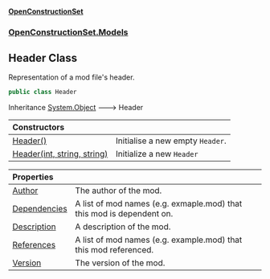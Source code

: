 #### [OpenConstructionSet](index.md 'index')
### [OpenConstructionSet.Models](index.md#OpenConstructionSet_Models 'OpenConstructionSet.Models')
## Header Class
Representation of a mod file's header.  
```csharp
public class Header
```

Inheritance [System.Object](https://docs.microsoft.com/en-us/dotnet/api/System.Object 'System.Object') &#129106; Header  

| Constructors | |
| :--- | :--- |
| [Header()](NSo8H6_et0owu8daWdCKOg.md 'OpenConstructionSet.Models.Header.Header()') | Initialise a new empty `Header`.<br/> |
| [Header(int, string, string)](KZHdT3A15FY8nC9pefcV9A.md 'OpenConstructionSet.Models.Header.Header(int, string, string)') | Initialize a new `Header` |

| Properties | |
| :--- | :--- |
| [Author](lGyuYXMmvyxq70Bk42TX3Q.md 'OpenConstructionSet.Models.Header.Author') | The author of the mod.<br/> |
| [Dependencies](h4l4xhMcov6ci9tyVJJ2XA.md 'OpenConstructionSet.Models.Header.Dependencies') | A list of mod names (e.g. exmaple.mod) that this mod is dependent on.<br/> |
| [Description](URZ2q7JWkMKXRUO1iVjq5w.md 'OpenConstructionSet.Models.Header.Description') | A description of the mod.<br/> |
| [References](aAnr34MVB3k29mheEnr1gQ.md 'OpenConstructionSet.Models.Header.References') | A list of mod names (e.g. example.mod) that this mod referenced.<br/> |
| [Version](KeVpPBJpc3TVVvQgPECf1A.md 'OpenConstructionSet.Models.Header.Version') | The version of the mod.<br/> |
